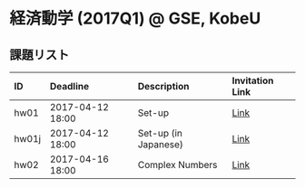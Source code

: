 # 経済動学 (2017Q1) @ GSE, KobeU




## 課題リスト



|ID    |Deadline         |Description          |Invitation Link                                                                              |
|:-----|:----------------|:--------------------|:--------------------------------------------------------------------------------------------|
|hw01  |2017-04-12 18:00 |Set-up               |[Link](https://classroom.github.com/assignment-invitations/71662ce830389cd3bad39a5ab76110b7) |
|hw01j |2017-04-12 18:00 |Set-up (in Japanese) |[Link](https://classroom.github.com/assignment-invitations/cfac8ca7103b91cfecb2dc62f771c9f4) |
|hw02  |2017-04-16 18:00 |Complex Numbers      |[Link](https://classroom.github.com/assignment-invitations/cb35b637a3d6725742460d32de447a65) |

